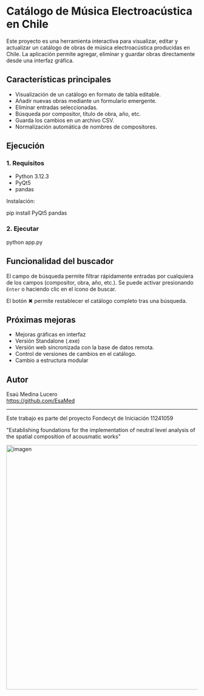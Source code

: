 # Catálogo de Música Electroacústica en Chile

Este proyecto es una herramienta interactiva para visualizar, editar y actualizar un catálogo de obras de música electroacústica producidas en Chile. 
La aplicación permite agregar, eliminar y guardar obras directamente desde una interfaz gráfica.

## Características principales

- Visualización de un catálogo en formato de tabla editable.
- Añadir nuevas obras mediante un formulario emergente.
- Eliminar entradas seleccionadas.
- Búsqueda por compositor, título de obra, año, etc.
- Guarda los cambios en un archivo CSV.
- Normalización automática de nombres de compositores.


## Ejecución

### 1. Requisitos

- Python 3.12.3
- PyQt5
- pandas

Instalación:

pip install PyQt5 pandas

### 2. Ejecutar

python app.py


## Funcionalidad del buscador

El campo de búsqueda permite filtrar rápidamente entradas por cualquiera de los campos (compositor, obra, año, etc.). Se puede activar presionando `Enter` o haciendo clic en el ícono de buscar.

El botón ✖ permite restablecer el catálogo completo tras una búsqueda.


## Próximas mejoras

- Mejoras gráficas en interfaz
- Versión Standalone (.exe)
- Versión web sincronizada con la base de datos remota.
- Control de versiones de cambios en el catálogo.
- Cambio a estructura modular


## Autor

Esaú Medina Lucero  
https://github.com/EsaMed

---

Este trabajo es parte del proyecto Fondecyt de Iniciación 11241059

"Establishing foundations for the implementation of neutral level analysis of the spatial composition of acousmatic works"

<img width="1352" height="642" alt="imagen" src="https://github.com/user-attachments/assets/48f0834f-db3e-438d-ae56-b8241c5f8e8c" />
